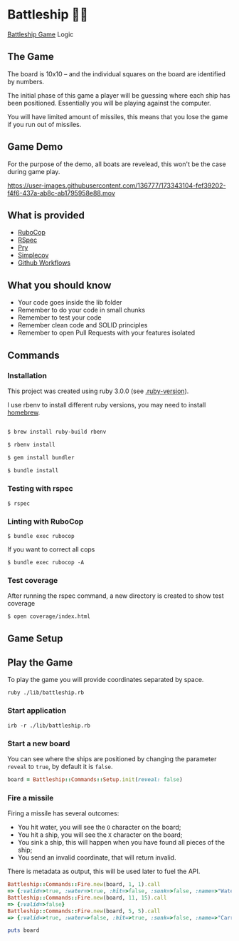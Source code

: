 # Battleship 🏴‍☠️

[Battleship Game](https://en.wikipedia.org/wiki/Battleship_(game)) Logic

## The Game

The board is 10x10 – and the individual squares on the board are identified by numbers.

The initial phase of this game a player will be guessing where each ship has been positioned.
Essentially you will be playing against the computer.

You will have limited amount of missiles, this means that you lose the game if you run out of missiles.

## Game Demo

For the purpose of the demo, all boats are revelead, this won't be the case during game play.

https://user-images.githubusercontent.com/136777/173343104-fef39202-f4f6-437a-ab8c-ab1795958e88.mov


## What is provided

- [RuboCop](https://docs.rubocop.org/rubocop/index.html)
- [RSpec](https://relishapp.com/rspec)
- [Pry](https://github.com/pry/pry)
- [Simplecov](https://github.com/simplecov-ruby/simplecov)
- [Github Workflows](https://docs.github.com/en/actions/using-workflows)

## What you should know

- Your code goes inside the lib folder
- Remember to do your code in small chunks
- Remember to test your code
- Remember clean code and SOLID principles
- Remember to open Pull Requests with your features isolated

## Commands

### Installation

This project was created using ruby 3.0.0 (see [.ruby-version](https://github.com/Davidslv/battleship/blob/main/.ruby-version)).

I use rbenv to install different ruby versions, you may need to install [homebrew](https://brew.sh).

```bash

$ brew install ruby-build rbenv

$ rbenv install

$ gem install bundler

$ bundle install
```

### Testing with rspec

```
$ rspec
```

### Linting with RuboCop

```
$ bundle exec rubocop
```

If you want to correct all cops

```
$ bundle exec rubocop -A
```

### Test coverage

After running the rspec command, a new directory is created to show test coverage

```
$ open coverage/index.html
```

## Game Setup


## Play the Game

To play the game you will provide coordinates separated by space.

```shell
ruby ./lib/battleship.rb
```


### Start application

```shell
irb -r ./lib/battleship.rb
```

### Start a new board

You can see where the ships are positioned by changing the parameter `reveal` to `true`,
by default it is `false`.

```ruby
board = Battleship::Commands::Setup.init(reveal: false)
```

### Fire a missile

Firing a missile has several outcomes:
- You hit water, you will see the `O` character on the board;
- You hit a ship, you will see the `X` character on the board;
- You sink a ship, this will happen when you have found all pieces of the ship;
- You send an invalid coordinate, that will return invalid.

There is metadata as output, this will be used later to fuel the API.

```ruby
Battleship::Commands::Fire.new(board, 1, 1).call
=> {:valid=>true, :water=>true, :hit=>false, :sunk=>false, :name=>"Water"}
Battleship::Commands::Fire.new(board, 11, 15).call
=> {:valid=>false}
Battleship::Commands::Fire.new(board, 5, 5).call
=> {:valid=>true, :water=>false, :hit=>true, :sunk=>false, :name=>"Carrier"}

puts board
```
